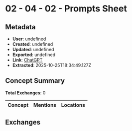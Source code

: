 # **02 - 04 - 02 - Prompts Sheet**

## Metadata

- **User**: undefined
- **Created**: undefined
- **Updated**: undefined
- **Exported**: undefined
- **Link**: [ChatGPT](undefined)
- **Extracted**: 2025-10-25T18:34:49.127Z

## Concept Summary

**Total Exchanges**: 0

| Concept | Mentions | Locations |
|---------|----------|----------|

## Exchanges

